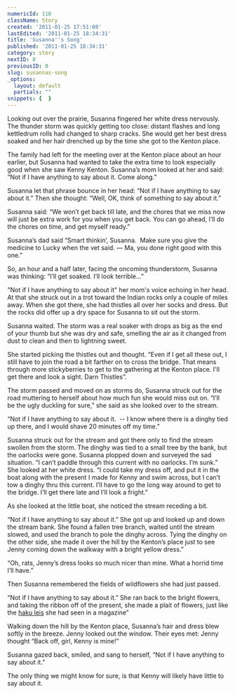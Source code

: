 ```yaml
---
numericId: 118
className: Story
created: '2011-01-25 17:51:08'
lastEdited: '2011-01-25 18:34:31'
title: 'Susanna''s Song'
published: '2011-01-25 18:34:31'
category: story
nextID: 0
previousID: 0
slug: susannas-song
_options:
  layout: default
  partials: ""
snippets: {  }
---
```

Looking out over the prairie, Susanna fingered her white dress nervously. The thunder storm was quickly getting too close: distant flashes and long kettledrum rolls had changed to sharp cracks. She would get her best dress soaked and her hair drenched up by the time she got to the Kenton place.

The family had left for the meeting over at the Kenton place about an hour earlier, but Susanna had wanted to take the extra time to look especially good when she saw Kenny Kenton. Susanna&rsquo;s mom looked at her and said: &ldquo;Not if I have anything to say about it. Come along.&rdquo;

Susanna let that phrase bounce in her head: &ldquo;Not if I have anything to say about it.&rdquo; Then she thought: &ldquo;Well, OK, think of something to say about it.&rdquo;

Susanna said: &ldquo;We won&rsquo;t get back till late, and the chores that we miss now will just be extra work for you when you get back. You can go ahead, I&rsquo;ll do the chores on time, and get myself ready.&rdquo;

Susanna&rsquo;s dad said &ldquo;Smart thinkin&rsquo;, Susanna. &nbsp;Make sure you give the medicine to Lucky when the vet said. &mdash; Ma, you done right good with this one.&rdquo;

So, an hour and a half later, facing the oncoming thunderstorm, Susanna was thinking: &ldquo;I&rsquo;ll get soaked. I&rsquo;ll look terrible&hellip;&rdquo;

&quot;Not if I have anything to say about it&quot; her mom's voice echoing in her head. At that she struck out in a trot toward the Indian rocks only a couple of miles away. When she got there, she had thistles all over her socks and dress. But the rocks did offer up a dry space for Susanna to sit out the storm.

Susanna waited. The storm was a real soaker with drops as big as the end of your thumb but she was dry and safe, smelling the air as it changed from dust to clean and then to lightning sweet.

She started picking the thistles out and thought. &ldquo;Even if I get all these out, I still have to join the road a bit farther on to cross the bridge. That means through more stickyberries to get to the gathering at the Kenton place. I'll get there and look a sight. Darn Thistles&rdquo;.

The storm passed and moved on as storms do, Susanna struck out for the road muttering to herself about how much fun she would miss out on. &ldquo;I&rsquo;ll be the ugly duckling for sure,&rdquo; she said as she looked over to the stream.

&ldquo;Not if I have anything to say about it. &nbsp;-- I know where there is a dinghy tied up there, and I would shave 20 minutes off my time.&rdquo;

Susanna struck out for the stream and got there only to find the stream swollen from the storm. The dinghy was tied to a small tree by the bank, but the oarlocks were gone. Susanna plopped down and surveyed the sad situation. &ldquo;I can&rsquo;t paddle through this current with no oarlocks. I&rsquo;m sunk.&rdquo; She looked at her white dress. &ldquo;I could take my dress off, and put it in the boat along with the present I made for Kenny and swim across, but I can&rsquo;t tow a dinghy thru this current. I&rsquo;ll have to go the long way around to get to the bridge. I&rsquo;ll get there late and I&rsquo;ll look a fright.&rdquo;

As she looked at the little boat, she noticed the stream receding a bit.

&ldquo;Not if I have anything to say about it.&rdquo; She got up and looked up and down the stream bank. She found a fallen tree branch, waited until the stream slowed, and used the branch to pole the dinghy across. Tying the dinghy on the other side, she made it over the hill by the Kenton&rsquo;s place just to see Jenny coming down the walkway with a bright yellow dress.&rdquo;

&ldquo;Oh, rats, Jenny&rsquo;s dress looks so much nicer than mine. What a horrid time I&rsquo;ll have.&rdquo;

Then Susanna remembered the fields of wildflowers she had just passed.

&ldquo;Not if I have anything to say about it.&rdquo; She ran back to the bright flowers, and taking the ribbon off of the present, she made a plait of flowers, just like the [haku leis][0] she had seen in a magazine&rdquo;

Walking down the hill by the Kenton place, Susanna&rsquo;s hair and dress blew softly in the breeze. Jenny looked out the window. Their eyes met: Jenny thought &ldquo;Back off, girl, Kenny is mine!&rdquo;

Susanna gazed back, smiled, and sang to herself, &ldquo;Not if I have anything to say about it.&rdquo;

The only thing we might know for sure, is that Kenny will likely have little to say about it.

[0]: http://www.google.com/images?um=1&amp;hl=en&amp;rls=en&amp;biw=1031&amp;bih=616&amp;tbs=isch%3A1&amp;sa=1&amp;q=haku+lei&amp;aq=f&amp;aqi=g1&amp;aql=&amp;oq=